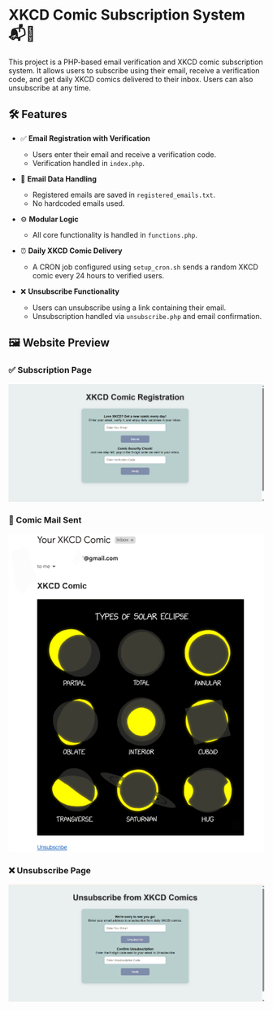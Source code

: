 # XKCD Comic Subscription System 📬🎨

This project is a PHP-based email verification and XKCD comic subscription system. It allows users to subscribe using their email, receive a verification code, and get daily XKCD comics delivered to their inbox. Users can also unsubscribe at any time.

## 🛠️ Features

- ✅ **Email Registration with Verification**
  - Users enter their email and receive a verification code.
  - Verification handled in `index.php`.

- 📄 **Email Data Handling**
  - Registered emails are saved in `registered_emails.txt`.
  - No hardcoded emails used.

- ⚙️ **Modular Logic**
  - All core functionality is handled in `functions.php`.

- ⏰ **Daily XKCD Comic Delivery**
  - A CRON job configured using `setup_cron.sh` sends a random XKCD comic every 24 hours to verified users.

- ❌ **Unsubscribe Functionality**
  - Users can unsubscribe using a link containing their email.
  - Unsubscription handled via `unsubscribe.php` and email confirmation.


## 🖼️ Website Preview

### ✅ Subscription Page
![Subscribe Page](WebsitePreview/subscribe.png)

### 📧 Comic Mail Sent
![Verification Email](WebsitePreview/mail.jpg)

### ❌ Unsubscribe Page
![Unsubscribe Page](WebsitePreview/unsubscribe.png)



